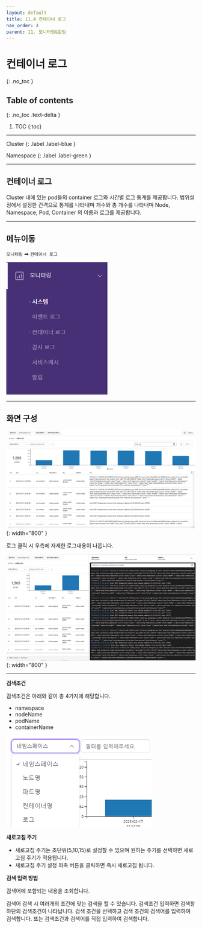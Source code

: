```yaml
---
layout: default
title: 11.4 컨테이너 로그
nav_order: 4
parent: 11. 모니터링&알림
---
```


# 컨테이너 로그
{: .no_toc }


## Table of contents
{: .no_toc .text-delta }

1. TOC
{:toc}

---

<div class="code-example" markdown="1">
Cluster
{: .label .label-blue }

Namespace
{: .label .label-green }
</div>

---

## 컨테이너 로그

Cluster 내에 있는 pod들의 container 로그와 시간별 로그 통계를 제공합니다. 범위설정에서 설정한 간격으로 통계를 나타내며 개수와 총 개수를 나타내며 Node, Namespace, Pod, Container 의 이름과 로그를 제공합니다.

---
## 메뉴이동
`모니터링` ➡ `컨테이너 로그`

![sys.png](/assets/images/monitoring/sys.png)

---

## 화면 구성

![container_log.png](/assets/images/monitoring/container_log.png){: width="800" }

로그 클릭 시 우측에 자세한 로그내용이 나옵니다.

![container_log_detail.png](/assets/images/monitoring/container_log_detail.png){: width="800" }

---

**검색조건**

검색조건은 아래와 같이 총 4가지에 해당합니다.

- namespace
- nodeName
- podName
- containerName

![container_log_condition.png](/assets/images/monitoring/container_log_condition.png)

**새로고침 주기**

- 새로고침 주기는 초단위(5,10,15)로 설정할 수 있으며 원하는 주기를 선택하면 새로고침 주기가 적용됩니다.
- 새로고침 주기 설정 좌측 버튼을 클릭하면 즉시 새로고침 됩니다.

**검색 입력 방법**

검색어에 포함되는 내용을 조회합니다.

검색어 검색 시 여러개의 조건에 맞는 검색을 할 수 있습니다.
검색조건 입력하면 검색창 하단의 검색조건이 나타납니다. 검색 조건을 선택하고 검색 조건의 검색어를 입력하여 검색합니다. 또는 검색조건과 검색어를 직접 입력하여 검색합니다.